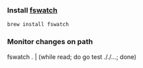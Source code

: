 ### Install [fswatch](https://github.com/emcrisostomo/fswatch)
```
brew install fswatch
```

### Monitor changes on path
fswatch . | (while read; do go test ././...; done)
